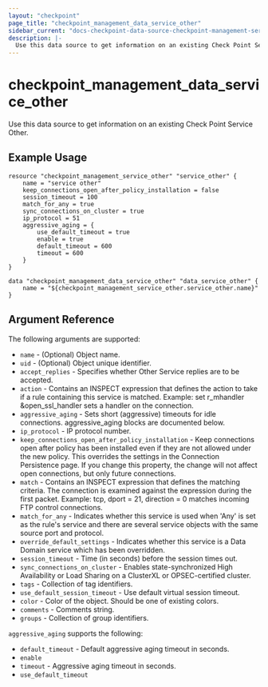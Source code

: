 ```yaml
---
layout: "checkpoint"
page_title: "checkpoint_management_data_service_other"
sidebar_current: "docs-checkpoint-data-source-checkpoint-management-service-other"
description: |-
  Use this data source to get information on an existing Check Point Service Other.
---
```


# checkpoint_management_data_service_other

Use this data source to get information on an existing Check Point Service Other.

## Example Usage


```hcl
resource "checkpoint_management_service_other" "service_other" {
    name = "service other"
    keep_connections_open_after_policy_installation = false
	session_timeout = 100
	match_for_any = true
	sync_connections_on_cluster = true
	ip_protocol = 51
	aggressive_aging = {
		use_default_timeout = true
		enable = true
		default_timeout = 600
		timeout = 600
	}
}

data "checkpoint_management_data_service_other" "data_service_other" {
    name = "${checkpoint_management_service_other.service_other.name}"
}
```

## Argument Reference

The following arguments are supported:

* `name` - (Optional) Object name.
* `uid` - (Optional) Object unique identifier.  
* `accept_replies` - Specifies whether Other Service replies are to be accepted. 
* `action` - Contains an INSPECT expression that defines the action to take if a rule containing this service is matched.
Example: set r_mhandler &open_ssl_handler sets a handler on the connection. 
* `aggressive_aging` - Sets short (aggressive) timeouts for idle connections. aggressive_aging blocks are documented below.
* `ip_protocol` - IP protocol number. 
* `keep_connections_open_after_policy_installation` - Keep connections open after policy has been installed even if they are not allowed under the new policy. This overrides the settings in the Connection Persistence page. If you change this property, the change will not affect open connections, but only future connections. 
* `match` - Contains an INSPECT expression that defines the matching criteria. The connection is examined against the expression during the first packet.
Example: tcp, dport = 21, direction = 0 matches incoming FTP control connections. 
* `match_for_any` - Indicates whether this service is used when 'Any' is set as the rule's service and there are several service objects with the same source port and protocol. 
* `override_default_settings` - Indicates whether this service is a Data Domain service which has been overridden. 
* `session_timeout` - Time (in seconds) before the session times out. 
* `sync_connections_on_cluster` - Enables state-synchronized High Availability or Load Sharing on a ClusterXL or OPSEC-certified cluster. 
* `tags` - Collection of tag identifiers.
* `use_default_session_timeout` - Use default virtual session timeout. 
* `color` - Color of the object. Should be one of existing colors. 
* `comments` - Comments string. 
* `groups` - Collection of group identifiers.


`aggressive_aging` supports the following:

* `default_timeout` - Default aggressive aging timeout in seconds. 
* `enable` 
* `timeout` - Aggressive aging timeout in seconds. 
* `use_default_timeout`